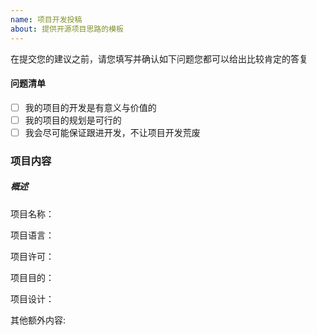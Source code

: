 ```yaml
---
name: 项目开发投稿
about: 提供开源项目思路的模板
---
```

在提交您的建议之前，请您填写并确认如下问题您都可以给出比较肯定的答复
#### 问题清单
- [ ] 我的项目的开发是有意义与价值的
- [ ] 我的项目的规划是可行的
- [ ] 我会尽可能保证跟进开发，不让项目开发荒废
### 项目内容
##### 概述
<!--
请在下列填上您项目规划的详细信息
--->
项目名称：
<!-- 请填写英文名，仓库构建时会采用这个名称 -->

项目语言：

项目许可：
<!-- 尽可能选择常见的开源许可证 -->

项目目的：
<!-- 包括但不限于开发目的和项目用途 -->

项目设计：
<!-- 详细填写你的设计 -->


其他额外内容:
<!-- 这里填写你额外补充，包括你可以想到的所有有关的内容 -->
